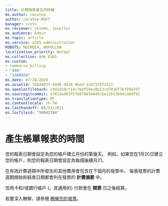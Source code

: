 ```yaml
---
title: 計費報表產生的時機
ms.author: cmcatee
author: cmcatee-MSFT
manager: scotv
ms.reviewer: jkinma, jmueller
ms.audience: Admin
ms.topic: article
ms.service: o365-administration
ROBOTS: NOINDEX, NOFOLLOW
localization_priority: Normal
ms.collection: Adm_O365
ms.custom:
- commerce_billing
- "494"
- "1500024"
ms.date: 07/24/2020
ms.assetid: fdbd403f-49d0-4934-9bed-1c67335f2522
ms.openlocfilehash: c9d1d10cf14c76df59ec0b13cd7816f7bf99d7d7
ms.sourcegitcommit: e781da003fb7b878854846cbe12b13b9dca8df92
ms.translationtype: MT
ms.contentlocale: zh-TW
ms.lasthandoff: 08/31/2021
ms.locfileid: "58841784"
---
```

# <a name="when-is-the-billing-statement-generated"></a>產生帳單報表的時間

您的報表日期會設定為您的帳戶建立月份的第幾天。 例如，如果您在1月20日建立您的帳戶，則您的報表日期會設定為每個後續月21。

在有效計費週期中所發生的其他費用會包含在下個月的發票中。 每張發票的計費週期開始和結束日期都會列在發票的 **計費摘要** 中。

信用卡和/或銀行帳戶 (，其適用的) 付款會在 **開票** 日之後結算。
  
若要深入瞭解，請參閱 [瞭解您的發票](https://docs.microsoft.com/microsoft-365/commerce/billing-and-payments/understand-your-invoice2)。